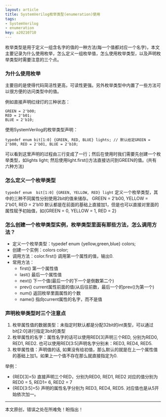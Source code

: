 ```yaml
---
layout: article
title: SystemVerilog枚举类型(enumeration)使用
tags: 
- SystemVerilog
- enumeration
key: a20210710
---
```


枚举类型是用于定义一组含名字的值的一种方法(每一个值都对应一个名字)，本文主要记录为什么使用枚举，怎么定义一组枚举值，怎么使用枚举类型，以及声明枚举类型时需要注意的三个点。

<!--more-->

### 为什么使用枚举
主要目的是使得代码简洁性更高，可读性更强。另外枚举类型中内置了一些方法可以很方便的访问类型中的值。

例如直接声明红绿灯的三种状态：

```
GREEN = 2'b00;
RED = 2'b01;
BLUE = 2'b10;
```

使用SystemVerilog的枚举类型声明：

```
typedef enum bit[1:0] {GREEN, RED, BLUE} lights; // 默认给定GREEN = 2'b00, RED = 2'b01, BLUE = 2'b10;
```

可以看到这里声明的过程由三行变成了一行；然后在使用时我们需要先创建一个枚举类型，如lights light; 然后使用light.first()方法直接访问到GREEN的值。(共有六种方法)

### 怎么定义一个枚举类型
`typedef enum  bit[1:0] {GREEN, YELLOW, RED} light` 定义一个枚举类型，其中的三种不同属性分别使用2bit的值来储存。
GREEN = 2'b00, YELLOW = 2'b01, RED = 2'b10
默认都是在前面的基础上直接加1，但是也可以直接对里面的属性赋予初始值，如{GREEN = 0, YELLOW = 1, RED = 2}

### 怎么创建一个枚举类型实例，枚举类型里面有那些方法，怎么调用方法？
* 定义一个枚举类型：typedef enum {yellow,green,blue} colors;
* 创建一个实例：colors color;
* 调用方法：color.first() 调用第一个属性的值，输出0.
* 常用方法：
    * first()   第一个属性值
    * last()    最后一个属性值
    * next()  下一个值(最后一个的下一个是倒数第二个)
    * prev()   current属性前面的值(从后往前数，最后一个的prev()为第一个)
    * num()   返回枚举里面属性的个数
    * name() 指向current属性的名字，而不是值

### 声明枚举类型时三个注意点
1. 枚举属性值的数据类型：未指定时默认都是分配32bit的int类型，可以通过bit[2:0]进行指定3bit的类型
2. 枚举属性的名字：属性名字的话可以使用RED[3]声明三个RED, 分别为RED0, RED1, RED2. 也可以使用RED[3:5]声明名字分别未：RED3, RED4, RED5.
3. 枚举属性值：声明值的话, 如果没有给初值，那么默认的就是在上一个属性值的基础上加1。如果上一个值不存在那么就直接指定为0.

举例：
* {RED[3]=5} 直接声明三个RED，分别为RED0, RED1, RED2 对应的值分别为RED0 = 5, RED1= 6, RED2 = 7
* {RED[3:5]=5} 声明的属性名字分别为 RED3, RED4, RED5. 对应值也是从5开始依次加一。

---
本文原创，错误之处在所难免！盼指出！
